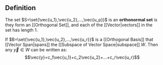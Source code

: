 ## Definition
The set $S=\set{\vec{u_1},\vec{u_2},...,\vec{u_p}}$ is an **orthonormal set** is they form an [[Orthogonal Set]], and each of the [[Vector|vectors]] in the set has length 1. 

If $B=\set{\vec{u_1},\vec{u_2},...,\vec{u_r}}$ is a [[Orthogonal Basis]] that [[Vector Span|spans]] the [[Subspace of Vector Space|subspace]] $W$. Then any $\vec{y}\in W$ can be written as:
$$\vec{y}=c_1\vec{u_1}+c_2\vec{u_2}+...+c_r\vec{u_r}$$
